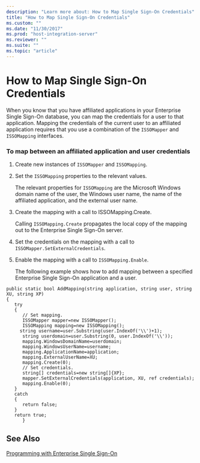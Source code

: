 ```yaml
---
description: "Learn more about: How to Map Single Sign-On Credentials"
title: "How to Map Single Sign-On Credentials"
ms.custom: ""
ms.date: "11/30/2017"
ms.prod: "host-integration-server"
ms.reviewer: ""
ms.suite: ""
ms.topic: "article"
---
```

# How to Map Single Sign-On Credentials
When you know that you have affiliated applications in your Enterprise Single Sign-On database, you can map the credentials for a user to that application. Mapping the credentials of the current user to an affiliated application requires that you use a combination of the `ISSOMapper` and `ISSOMapping` interfaces.  
  
### To map between an affiliated application and user credentials  
  
1. Create new instances of `ISSOMapper` and `ISSOMapping`.  
  
2. Set the `ISSOMapping` properties to the relevant values.  
  
    The relevant properties for `ISSOMapping` are the Microsoft Windows domain name of the user, the Windows user name, the name of the affiliated application, and the external user name.  
  
3. Create the mapping with a call to ISSOMapping.Create.  
  
    Calling `ISSOMapping.Create` propagates the local copy of the mapping out to the Enterprise Single Sign-On server.  
  
4. Set the credentials on the mapping with a call to `ISSOMapper.SetExternalCredentials`.  
  
5. Enable the mapping with a call to `ISSOMapping.Enable`.  
  
   The following example shows how to add mapping between a specified Enterprise Single Sign-On application and a user.  
  
```  
public static bool AddMapping(string application, string user, string XU, string XP)  
{  
   try  
   {  
      // Set mapping.  
      ISSOMapper mapper=new ISSOMapper();  
      ISSOMapping mapping=new ISSOMapping();  
     string username=user.Substring(user.IndexOf('\\')+1);  
      string userdomain=user.Substring(0, user.IndexOf('\\'));  
      mapping.WindowsDomainName=userdomain;  
      mapping.WindowsUserName=username;  
      mapping.ApplicationName=application;  
      mapping.ExternalUserName=XU;  
      mapping.Create(0);  
      // Set credentials.  
      string[] credentials=new string[]{XP};  
      mapper.SetExternalCredentials(application, XU, ref credentials);  
      mapping.Enable(0);  
   }  
   catch  
   {  
      return false;  
   }  
   return true;  
      }  
```  
  
## See Also  
 [Programming with Enterprise Single Sign-On](../esso/programming-with-enterprise-single-sign-on.md)
